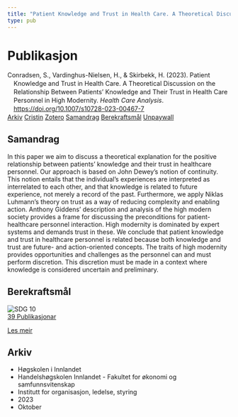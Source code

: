 ```yaml
---
title: "Patient Knowledge and Trust in Health Care. A Theoretical Discussion on the Relationship Between Patients’ Knowledge and Their Trust in Health Care Personnel in High Modernity"
type: pub
---
```

<h1>Publikasjon</h1>
<article id="csl-bib-container-4NEXH99C" class="csl-bib-container">
  <div class="csl-bib-body" style="line-height: 1.35; padding-left: 1em; text-indent:-1em;">
  <div class="csl-entry">Conradsen, S., Vardinghus-Nielsen, H., &amp; Skirbekk, H. (2023). Patient Knowledge and Trust in Health Care. A Theoretical Discussion on the Relationship Between Patients&#x2019; Knowledge and Their Trust in Health Care Personnel in High Modernity. <i>Health Care Analysis</i>. <a href="https://doi.org/10.1007/s10728-023-00467-7">https://doi.org/10.1007/s10728-023-00467-7</a></div>
</div>
  <div class="csl-bib-buttons">
    <a href="#taxonomy-article-4NEXH99C" class="csl-bib-button">Arkiv</a>
    <a href="https://app.cristin.no/results/show.jsf?id=2182735" alt="Cristin URL" class="csl-bib-button">Cristin</a>
    <a href="http://zotero.org/groups/5022929/items/4NEXH99C" alt="Zotero URL" class="csl-bib-button">Zotero</a>
    <a href="#abstract-article-4NEXH99C" class="csl-bib-button">Samandrag</a>
    <a href="#sdg-article-4NEXH99C" class="csl-bib-button">Berekraftsmål</a>
    <a href="https://link.springer.com/content/pdf/10.1007/s10728-023-00467-7.pdf" class="csl-bib-button">Unpaywall</a>
  </div>
  <div id="csl-bib-meta-container-4NEXH99C"></div>
</article>
<div id="csl-bib-meta-4NEXH99C" class="csl-bib-meta">
  <article id="abstract-article-4NEXH99C" class="abstract-article">
    <h1>Samandrag</h1>
    In this paper we aim to discuss a theoretical explanation for the positive relationship between patients’ knowledge and their trust in healthcare personnel. Our approach is based on John Dewey’s notion of continuity. This notion entails that the individual’s experiences are interpreted as interrelated to each other, and that knowledge is related to future experience, not merely a record of the past. Furthermore, we apply Niklas Luhmann’s theory on trust as a way of reducing complexity and enabling action. Anthony Giddens’ description and analysis of the high modern society provides a frame for discussing the preconditions for patient-healthcare personnel interaction. High modernity is dominated by expert systems and demands trust in these. We conclude that patient knowledge and trust in healthcare personnel is related because both knowledge and trust are future- and action-oriented concepts. The traits of high modernity provides opportunities and challenges as the personnel can and must perform discretion. This discretion must be made in a context where knowledge is considered uncertain and preliminary.
  </article>
  <article id="sdg-article-4NEXH99C" class="sdg-article">
    <h1>Berekraftsmål</h1>
    <div class="sdg-container"><div id="sdg10" class="sdg">
<img src="{{< params subfolder >}}images/sdg/sdg10_no.png" class="image" alt="SDG 10">
<div class="sdg-overlay">
<a href="{{< params subfolder >}}no/archive/?sdg=10#archive" class="sdg-publication-count"><span>39</span> Publikasjonar</a>
<p><a href="https://www.fn.no/om-fn/fns-baerekraftsmaal/mindre-ulikhet?lang=nno-NO" class="sdg-read-more">Les meir</a></p>
</div>
</div></div>
  </article>
  <article id="taxonomy-article-4NEXH99C" class="taxonomy-article">
    <h1>Arkiv</h1>
    <ul>
      <li>Høgskolen i Innlandet</li>
      <li>Handelshøgskolen Innlandet - Fakultet for økonomi og samfunnsvitenskap</li>
      <li>Institutt for organisasjon, ledelse, styring</li>
      <li>2023</li>
      <li>Oktober</li>
    </ul>
  </article>
</div>

